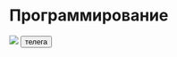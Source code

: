 <!Doctype html>
<html lang= 'en'>
<head>
  <h1>Программирование</h1>
  <meta charset="UTF-8">
  <meta name="viewport" content="width=device-width, initial-scale=1.0">
  <title> мои навыки </title>
  <link rel="stylesheet" href="/css/main.css">
</head>
<body>
<img src="https://cs.pikabu.ru/post_img/big/2013/02/18/9/1361195631_1160682062.jpg">
    <Button> телега </Button>
  
</body>
</html>
  
  
    
      
  
